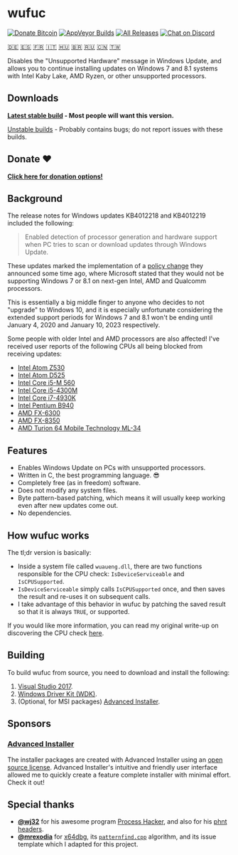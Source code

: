 # wufuc
[![Donate Bitcoin](https://cdn.rawgit.com/zeffy/wufuc/badges/bitcoin.svg)](https://admin.gear.mycelium.com/gateways/3554/orders/new)
[![AppVeyor Builds](https://img.shields.io/appveyor/ci/zeffy/wufuc.svg?logo=appveyor&style=flat-square)][AppVeyor]
[![All Releases](https://img.shields.io/github/downloads/zeffy/wufuc/total.svg?style=flat-square)][Latest]
[![Chat on Discord](https://img.shields.io/discord/421524706043101194.svg?label=discord&logo=discord&colorA=7078C2&colorB=7B81D8&style=flat-square)](https://discord.gg/G8PD2Wa)

[:de:] [:es:] [:fr:] [:it:] [:hungary:] [:brazil:] [:ru:] [:cn:] [:taiwan:]

Disables the "Unsupported Hardware" message in Windows Update, and allows you to continue installing updates on Windows 7 and 8.1 systems with Intel Kaby Lake, AMD Ryzen, or other unsupported processors.

## Downloads 

**[Latest stable build][Latest] - Most people will want this version.**

[Unstable builds][AppVeyor] - Probably contains bugs; do not report issues with these builds.

## Donate :heart:

[**Click here for donation options!**](https://github.com/zeffy/wufuc/blob/master/DONATE.md)

## Background

The release notes for Windows updates KB4012218 and KB4012219 included the following:

> Enabled detection of processor generation and hardware support when PC tries to scan or download updates through Windows Update.

These updates marked the implementation of a [policy change](https://blogs.windows.com/windowsexperience/2016/01/15/windows-10-embracing-silicon-innovation/) they announced some time ago, where Microsoft stated that they would not be supporting Windows 7 or 8.1 on next-gen Intel, AMD and Qualcomm processors.

This is essentially a big middle finger to anyone who decides to not "upgrade" to Windows 10,
and it is especially unfortunate considering the extended support periods for Windows 7 and 8.1 won't be ending until January 4, 2020 and January 10, 2023 respectively.

Some people with older Intel and AMD processors are also affected! I've received user reports of the following CPUs all being blocked from receiving updates:

- [Intel Atom Z530](https://github.com/zeffy/wufuc/issues/7)
- [Intel Atom D525](https://github.com/zeffy/wufuc/issues/34)
- [Intel Core i5-M 560](https://github.com/zeffy/wufuc/issues/23)
- [Intel Core i5-4300M](https://github.com/zeffy/wufuc/issues/24)
- [Intel Core i7-4930K](https://github.com/zeffy/wufuc/issues/126)
- [Intel Pentium B940](https://github.com/zeffy/wufuc/issues/63)
- [AMD FX-6300](https://github.com/zeffy/wufuc/issues/135#issuecomment-367054217)
- [AMD FX-8350](https://github.com/zeffy/wufuc/issues/32)
- [AMD Turion 64 Mobile Technology ML-34](https://github.com/zeffy/wufuc/issues/80)

## Features

- Enables Windows Update on PCs with unsupported processors.
- Written in C, the best programming language. :sunglasses:
- Completely free (as in freedom) software.
- Does not modify any system files.
- Byte pattern-based patching, which means it will usually keep working even after new updates come out.
- No dependencies.

## How wufuc works

The tl;dr version is basically:

* Inside a system file called `wuaueng.dll`, there are two functions responsible for the CPU check: `IsDeviceServiceable` and `IsCPUSupported`.
* `IsDeviceServiceable` simply calls `IsCPUSupported` once, and then saves the result and re-uses it on subsequent calls.
* I take advantage of this behavior in wufuc by patching the saved result so that it is always `TRUE`, or supported.

If you would like more information, you can read my original write-up on discovering the CPU check [here](https://github.com/zeffy/wufuc/tree/old-kb4012218-19).


## Building

To build wufuc from source, you need to download and install the following:

1. [Visual Studio 2017](https://www.visualstudio.com/).
2. [Windows Driver Kit (WDK)](https://docs.microsoft.com/en-us/windows-hardware/drivers/download-the-wdk).
3. (Optional, for MSI packages) [Advanced Installer](https://www.advancedinstaller.com/).

## Sponsors

### [Advanced Installer](https://www.advancedinstaller.com/)

The installer packages are created with Advanced Installer using an [open source license](https://www.advancedinstaller.com/free-license.html). 
Advanced Installer's intuitive and friendly user interface allowed me to quickly create a feature complete installer with minimal effort. Check it out!

## Special thanks

- [**@wj32**](https://github.com/wj32) for his awesome program [Process Hacker](https://github.com/processhacker2/processhacker), and also for his [phnt headers](https://github.com/processhacker2/processhacker/tree/master/phnt).
- [**@mrexodia**](https://github.com/mrexodia) for [x64dbg](https://github.com/x64dbg/x64dbg), its [`patternfind.cpp`](https://github.com/x64dbg/x64dbg/blob/development/src/dbg/patternfind.cpp) algorithm, and its issue template which I adapted for this project.

[Latest]: https://github.com/zeffy/wufuc/releases/latest
[AppVeyor]: https://ci.appveyor.com/project/zeffy/wufuc
[:de:]: https://github.com/zeffy/wufuc/wiki/README-(Deutsch)
[:es:]: https://github.com/zeffy/wufuc/wiki/README-(Espa%C3%B1ol)
[:fr:]: https://github.com/zeffy/wufuc/wiki/README-(Fran%C3%A7ais)
[:it:]: https://github.com/zeffy/wufuc/wiki/README-(Italiano)
[:hungary:]: https://github.com/zeffy/wufuc/wiki/README-(Magyar)
[:brazil:]: https://github.com/zeffy/wufuc/wiki/README-(Portugu%C3%AAs-Brasileiro)
[:ru:]: https://github.com/zeffy/wufuc/wiki/README-(%D1%80%D1%83%D1%81%D1%81%D0%BA%D0%B8%D0%B9)
[:cn:]: https://github.com/zeffy/wufuc/wiki/README-(%E7%AE%80%E4%BD%93%E4%B8%AD%E6%96%87)
[:taiwan:]: https://github.com/zeffy/wufuc/wiki/README-(%E7%B9%81%E9%AB%94%E4%B8%AD%E6%96%87)
